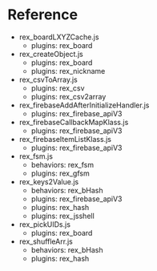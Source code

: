 # Reference  
- rex_boardLXYZCache.js  
  - plugins: rex_board  
- rex_createObject.js  
  - plugins: rex_board  
  - plugins: rex_nickname  
- rex_csvToArray.js  
  - plugins: rex_csv  
  - plugins: rex_csv2array  
- rex_firebaseAddAfterInitializeHandler.js  
  - plugins: rex_firebase_apiV3  
- rex_firebaseCallbackMapKlass.js  
  - plugins: rex_firebase_apiV3  
- rex_firebaseItemListKlass.js  
  - plugins: rex_firebase_apiV3  
- rex_fsm.js  
  - behaviors: rex_fsm  
  - plugins: rex_gfsm  
- rex_keys2Value.js  
  - behaviors: rex_bHash  
  - plugins: rex_firebase_apiV3  
  - plugins: rex_hash  
  - plugins: rex_jsshell  
- rex_pickUIDs.js  
  - plugins: rex_board  
- rex_shuffleArr.js  
  - behaviors: rex_bHash  
  - plugins: rex_hash  
